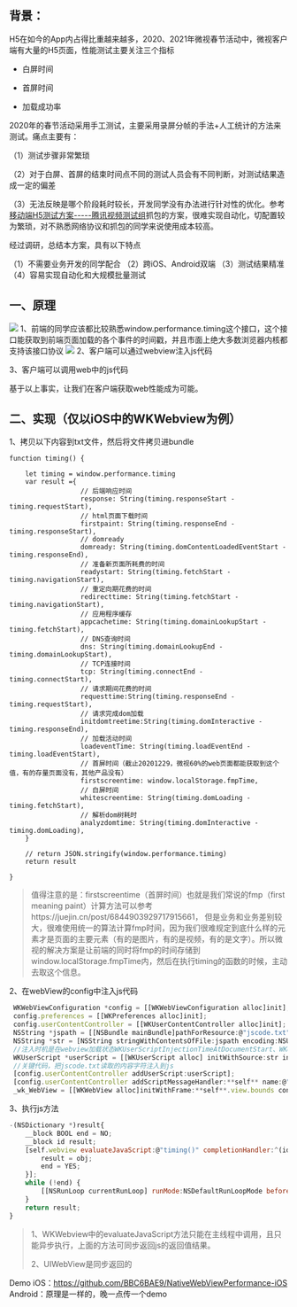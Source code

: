 ## 背景：

H5在如今的App内占得比重越来越多，2020、2021年微视春节活动中，微视客户端有大量的H5页面，性能测试主要关注三个指标

- 白屏时间

- 首屏时间

- 加载成功率

2020年的春节活动采用手工测试，主要采用录屏分帧的手法+人工统计的方法来测试。痛点主要有：

（1）测试步骤非常繁琐

（2）对于白屏、首屏的结束时间点不同的测试人员会有不同判断，对测试结果造成一定的偏差

（3）无法反映是哪个阶段耗时较长，开发同学没有办法进行针对性的优化。参考[移动端H5测试方案-----腾讯视频测试组]()抓包的方案，很难实现自动化，切配置较为繁琐，对不熟悉网络协议和抓包的同学来说使用成本较高。

经过调研，总结本方案，具有以下特点

（1）不需要业务开发的同学配合
（2）跨iOS、Android双端
（3）测试结果精准
（4）容易实现自动化和大规模批量测试

## 一、原理
![](https://images.xiaozhuanlan.com/photo/2021/f13310355ef06c3f270b741e764b220f.png)
1、前端的同学应该都比较熟悉window.performance.timing这个接口，这个接口能获取到前端页面加载的各个事件的时间戳，并且市面上绝大多数浏览器内核都支持该接口协议
![](https://images.xiaozhuanlan.com/photo/2021/f40e21ec29570662849963139a3932a1.png)
2、客户端可以通过webview注入js代码

3、客户端可以调用web中的js代码

基于以上事实，让我们在客户端获取web性能成为可能。

## 二、实现（仅以iOS中的WKWebview为例）

1、拷贝以下内容到txt文件，然后将文件拷贝进bundle

```
function timing() {
    
    let timing = window.performance.timing
    var result ={
                  // 后端响应时间
                  response: String(timing.responseStart - timing.requestStart),
                  // html页面下载时间
                  firstpaint: String(timing.responseEnd - timing.responseStart),
                  // domready
                  domready: String(timing.domContentLoadedEventStart - timing.responseEnd),
                  // 准备新页面所耗费的时间
                  readystart: String(timing.fetchStart - timing.navigationStart),
                  // 重定向期花费的时间
                  redirecttime: String(timing.fetchStart - timing.navigationStart),
                  // 应用程序缓存
                  appcachetime: String(timing.domainLookupStart - timing.fetchStart),
                  // DNS查询时间
                  dns: String(timing.domainLookupEnd - timing.domainLookupStart),
                  // TCP连接时间
                  tcp: String(timing.connectEnd - timing.connectStart),
                  // 请求期间花费的时间
                  requesttime:String(timing.responseEnd - timing.requestStart),
                  // 请求完成dom加载
                  initdomtreetime:String(timing.domInteractive - timing.responseEnd),
                  // 加载活动时间
                  loadeventTime: String(timing.loadEventEnd - timing.loadEventStart),
                  // 首屏时间（截止20201229，微视60%的web页面都能获取到这个值，有的存量页面没有，其他产品没有）
                  firstscreentime: window.localStorage.fmpTime,
                  // 白屏时间
                  whitescreentime: String(timing.domLoading - timing.fetchStart),
                  // 解析dom树耗时
                  analyzdomtime: String(timing.domInteractive - timing.domLoading),
    }

    // return JSON.stringify(window.performance.timing)
    return result
    
}
```

> 值得注意的是：firstscreentime（首屏时间）也就是我们常说的fmp（first meaning paint）计算方法可以参考https://juejin.cn/post/6844903929717915661， 但是业务和业务差别较大，很难使用统一的算法计算fmp时间，因为我们很难规定到底什么样的元素才是页面的主要元素（有的是图片，有的是视频，有的是文字）。所以微视的解决方案是让前端的同时将fmp的时间存储到window.localStorage.fmpTime内，然后在执行timing的函数的时候，主动去取这个信息。

2、在webView的config中注入js代码

```javascript
 WKWebViewConfiguration *config = [[WKWebViewConfiguration alloc]init];
 config.preferences = [[WKPreferences alloc]init];
 config.userContentController = [[WKUserContentController alloc]init];
 NSString *jspath = [[NSBundle mainBundle]pathForResource:@"jscode.txt" ofType:**nil**];
 NSString *str = [NSString stringWithContentsOfFile:jspath encoding:NSUTF8StringEncoding error:**nil**];
 //注入时机是在webview加载状态WKUserScriptInjectionTimeAtDocumentStart、WKUserScriptInjectionTimeAtDocumentEnd
 WKUserScript *userScript = [[WKUserScript alloc] initWithSource:str injectionTime:WKUserScriptInjectionTimeAtDocumentEnd forMainFrameOnly:**YES**];
 //关键代码，把jscode.txt读取的内容字符注入到js
 [config.userContentController addUserScript:userScript];
 [config.userContentController addScriptMessageHandler:**self** name:@"timing"];
 _wk_WebView = [[WKWebView alloc]initWithFrame:**self**.view.bounds configuration:config];
```



3、执行js方法

```javascript
-(NSDictionary *)result{
    __block BOOL end = NO;
    __block id result;
    [self.webview evaluateJavaScript:@"timing()" completionHandler:^(id obj, NSError * _Nullable error) {
        result = obj;
        end = YES;
    }];
    while (!end) {
        [[NSRunLoop currentRunLoop] runMode:NSDefaultRunLoopMode beforeDate:[NSDate distantFuture]];
    }
    return result;
}
```

> 1、WKWebview中的evaluateJavaScript方法只能在主线程中调用，且只能异步执行，上面的方法可同步返回js的返回值结果。
>
> 2、UIWebView是同步返回的



Demo
iOS：https://github.com/BBC6BAE9/NativeWebViewPerformance-iOS
Android：原理是一样的，晚一点传一个demo
